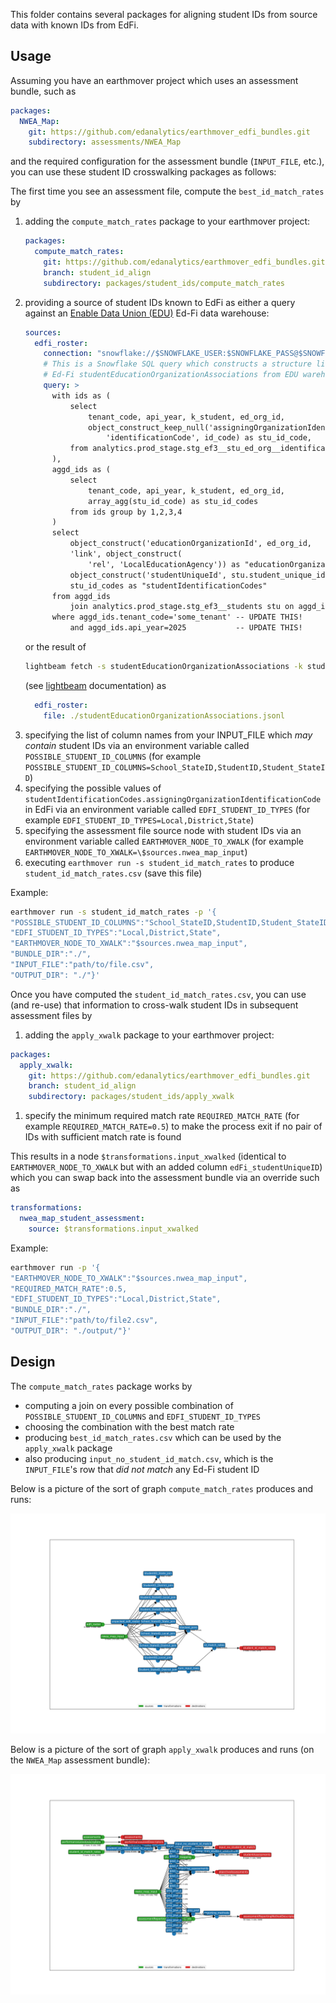 This folder contains several packages for aligning student IDs from source data with known IDs from EdFi.

## Usage

Assuming you have an earthmover project which uses an assessment bundle, such as
```yaml
packages:
  NWEA_Map:
    git: https://github.com/edanalytics/earthmover_edfi_bundles.git
    subdirectory: assessments/NWEA_Map
```
and the required configuration for the assessment bundle (`INPUT_FILE`, etc.), you can use these student ID crosswalking packages as follows:

The first time you see an assessment file, compute the `best_id_match_rates` by
1. adding the `compute_match_rates` package to your earthmover project:
    ```yaml
    packages:
      compute_match_rates:
        git: https://github.com/edanalytics/earthmover_edfi_bundles.git
        branch: student_id_align
        subdirectory: packages/student_ids/compute_match_rates
    ```
1. providing a source of student IDs known to EdFi as either a query against an [Enable Data Union (EDU)](https://enabledataunion.org/) Ed-Fi data warehouse:
    ```yaml
    sources:
      edfi_roster:
        connection: "snowflake://$SNOWFLAKE_USER:$SNOWFLAKE_PASS@$SNOWFLAKE_ACCOUNT?warehouse=$SNOWFLAKE_WAREHOUSE"
        # This is a Snowflake SQL query which constructs a structure like the student ID portion of
        # Ed-Fi studentEducationOrganizationAssociations from EDU warehouse data:
        query: >
          with ids as (
              select
                  tenant_code, api_year, k_student, ed_org_id,
                  object_construct_keep_null('assigningOrganizationIdentificationCode', id_system,
                      'identificationCode', id_code) as stu_id_code,
              from analytics.prod_stage.stg_ef3__stu_ed_org__identification_codes
          ),
          aggd_ids as (
              select
                  tenant_code, api_year, k_student, ed_org_id,
                  array_agg(stu_id_code) as stu_id_codes
              from ids group by 1,2,3,4
          )
          select
              object_construct('educationOrganizationId', ed_org_id,
              'link', object_construct(
                  'rel', 'LocalEducationAgency')) as "educationOrganizationReference",
              object_construct('studentUniqueId', stu.student_unique_id) as "studentReference",
              stu_id_codes as "studentIdentificationCodes"
          from aggd_ids
              join analytics.prod_stage.stg_ef3__students stu on aggd_ids.k_student=stu.k_student
          where aggd_ids.tenant_code='some_tenant' -- UPDATE THIS!
              and aggd_ids.api_year=2025           -- UPDATE THIS!
    ```
    or the result of
    ```sh
    lightbeam fetch -s studentEducationOrganizationAssociations -k studentIdentificationCodes,educationOrganizationReference,studentReference
    ```
    (see [lightbeam](https://github.com/edanalytics/lightbeam) documentation) as
    ```yaml
      edfi_roster:
        file: ./studentEducationOrganizationAssociations.jsonl
    ```
1. specifying the list of column names from your INPUT_FILE which *may contain* student IDs via an environment variable called `POSSIBLE_STUDENT_ID_COLUMNS` (for example `POSSIBLE_STUDENT_ID_COLUMNS=School_StateID,StudentID,Student_StateID`)
1. specifying the possible values of `studentIdentificationCodes.assigningOrganizationIdentificationCode` in EdFi via an environment variable called `EDFI_STUDENT_ID_TYPES` (for example `EDFI_STUDENT_ID_TYPES=Local,District,State`)
1. specifying the assessment file source node with student IDs via an environment variable called `EARTHMOVER_NODE_TO_XWALK` (for example `EARTHMOVER_NODE_TO_XWALK=\$sources.nwea_map_input`)
1. executing `earthmover run -s student_id_match_rates` to produce `student_id_match_rates.csv` (save this file)

Example:
```bash
earthmover run -s student_id_match_rates -p '{
"POSSIBLE_STUDENT_ID_COLUMNS":"School_StateID,StudentID,Student_StateID",
"EDFI_STUDENT_ID_TYPES":"Local,District,State",
"EARTHMOVER_NODE_TO_XWALK":"$sources.nwea_map_input",
"BUNDLE_DIR":"./",
"INPUT_FILE":"path/to/file.csv",
"OUTPUT_DIR": "./"}'
```

Once you have computed the `student_id_match_rates.csv`, you can use (and re-use) that information to cross-walk student IDs in subsequent assessment files by
1. adding the `apply_xwalk` package to your earthmover project:
```yaml
packages:
  apply_xwalk:
    git: https://github.com/edanalytics/earthmover_edfi_bundles.git
    branch: student_id_align
    subdirectory: packages/student_ids/apply_xwalk
```
1. specify the minimum required match rate `REQUIRED_MATCH_RATE` (for example `REQUIRED_MATCH_RATE=0.5`) to make the process exit if no pair of IDs with sufficient match rate is found

This results in a node `$transformations.input_xwalked` (identical to `EARTHMOVER_NODE_TO_XWALK` but with an added column `edFi_studentUniqueID`) which you can swap back into the assessment bundle via an override such as
```yaml
transformations:
  nwea_map_student_assessment:
    source: $transformations.input_xwalked
```

Example:
```bash
earthmover run -p '{
"EARTHMOVER_NODE_TO_XWALK":"$sources.nwea_map_input",
"REQUIRED_MATCH_RATE":0.5,
"EDFI_STUDENT_ID_TYPES":"Local,District,State",
"BUNDLE_DIR":"./",
"INPUT_FILE":"path/to/file2.csv",
"OUTPUT_DIR": "./output/"}'
```


## Design

The `compute_match_rates` package works by
* computing a join on every possible combination of `POSSIBLE_STUDENT_ID_COLUMNS` and `EDFI_STUDENT_ID_TYPES`
* choosing the combination with the best match rate
* producing `best_id_match_rates.csv` which can be used by the `apply_xwalk` package
* also producing `input_no_student_id_match.csv`, which is the `INPUT_FILE`'s row that *did not match* any Ed-Fi student ID

Below is a picture of the sort of graph `compute_match_rates` produces and runs:

![Graph](./compute_match_rates/graph.svg)

Below is a picture of the sort of graph `apply_xwalk` produces and runs (on the `NWEA_Map` assessment bundle):

![Graph](./apply_xwalk/graph.svg)

